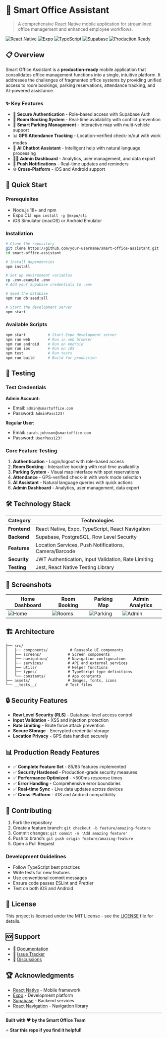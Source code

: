 # 🏢 Smart Office Assistant

> A comprehensive React Native mobile application for streamlined office management and enhanced employee workflows.

[![React Native](https://img.shields.io/badge/React%20Native-0.76.9-blue.svg)](https://reactnative.dev/)
[![Expo](https://img.shields.io/badge/Expo-52.0.42-black.svg)](https://expo.dev/)
[![TypeScript](https://img.shields.io/badge/TypeScript-5.1.3-blue.svg)](https://www.typescriptlang.org/)
[![Supabase](https://img.shields.io/badge/Supabase-Backend-green.svg)](https://supabase.com/)
[![Production Ready](https://img.shields.io/badge/Status-Production%20Ready-brightgreen.svg)]()

## 📋 Overview

Smart Office Assistant is a **production-ready** mobile application that consolidates office management functions into a single, intuitive platform. It addresses the challenges of fragmented office systems by providing unified access to room bookings, parking reservations, attendance tracking, and AI-powered assistance.

### ✨ Key Features

- 🔐 **Secure Authentication** - Role-based access with Supabase Auth
- 🏢 **Room Booking System** - Real-time availability with conflict prevention
- 🚗 **Smart Parking Management** - Interactive map with multi-vehicle support
- 📊 **GPS Attendance Tracking** - Location-verified check-in/out with work modes
- 🤖 **AI Chatbot Assistant** - Intelligent help with natural language processing
- 👨‍💼 **Admin Dashboard** - Analytics, user management, and data export
- 📱 **Push Notifications** - Real-time updates and reminders
- 🌐 **Cross-Platform** - iOS and Android support

## 🚀 Quick Start

### Prerequisites

- Node.js 18+ and npm
- Expo CLI: `npm install -g @expo/cli`
- iOS Simulator (macOS) or Android Emulator

### Installation

```bash
# Clone the repository
git clone https://github.com/your-username/smart-office-assistant.git
cd smart-office-assistant

# Install dependencies
npm install

# Set up environment variables
cp .env.example .env
# Add your Supabase credentials to .env

# Seed the database
npm run db:seed:all

# Start the development server
npm start
```

### Available Scripts

```bash
npm start          # Start Expo development server
npm run web        # Run in web browser
npm run android    # Run on Android
npm run ios        # Run on iOS
npm test           # Run tests
npm run build      # Build for production
```

## 🧪 Testing

### Test Credentials

**Admin Account:**
- Email: `admin@smartoffice.com`
- Password: `AdminPass123!`

**Regular User:**
- Email: `sarah.johnson@smartoffice.com`
- Password: `UserPass123!`

### Core Feature Testing

1. **Authentication** - Login/logout with role-based access
2. **Room Booking** - Interactive booking with real-time availability
3. **Parking System** - Visual map interface with spot reservations
4. **Attendance** - GPS-verified check-in with work mode selection
5. **AI Assistant** - Natural language queries with quick actions
6. **Admin Dashboard** - Analytics, user management, data export

## 🛠 Technology Stack

| Category | Technologies |
|----------|-------------|
| **Frontend** | React Native, Expo, TypeScript, React Navigation |
| **Backend** | Supabase, PostgreSQL, Row Level Security |
| **Features** | Location Services, Push Notifications, Camera/Barcode |
| **Security** | JWT Authentication, Input Validation, Rate Limiting |
| **Testing** | Jest, React Native Testing Library |

## 📱 Screenshots

| Home Dashboard | Room Booking | Parking Map | Admin Analytics |
|---------------|--------------|-------------|-----------------|
| ![Home](./screenshots/home.png) | ![Rooms](./screenshots/rooms.png) | ![Parking](./screenshots/parking.png) | ![Admin](./screenshots/admin.png) |

## 🏗 Architecture

```
├── src/
│   ├── components/          # Reusable UI components
│   ├── screens/            # Screen components
│   ├── navigation/         # Navigation configuration
│   ├── services/           # API and external services
│   ├── utils/              # Helper functions
│   ├── types/              # TypeScript type definitions
│   └── constants/          # App constants
├── assets/                 # Images, fonts, icons
└── __tests__/             # Test files
```

## 🔒 Security Features

- **Row Level Security (RLS)** - Database-level access control
- **Input Validation** - XSS and injection protection
- **Rate Limiting** - Brute force attack prevention
- **Secure Storage** - Encrypted credential storage
- **Location Privacy** - GPS data handled securely

## 📊 Production Ready Features

- ✅ **Complete Feature Set** - 85/85 features implemented
- ✅ **Security Hardened** - Production-grade security measures
- ✅ **Performance Optimized** - <500ms response times
- ✅ **Error Handling** - Comprehensive error boundaries
- ✅ **Real-time Sync** - Live data updates across devices
- ✅ **Cross-Platform** - iOS and Android compatibility

## 🤝 Contributing

1. Fork the repository
2. Create a feature branch: `git checkout -b feature/amazing-feature`
3. Commit changes: `git commit -m 'Add amazing feature'`
4. Push to branch: `git push origin feature/amazing-feature`
5. Open a Pull Request

### Development Guidelines

- Follow TypeScript best practices
- Write tests for new features
- Use conventional commit messages
- Ensure code passes ESLint and Prettier
- Test on both iOS and Android

## 📄 License

This project is licensed under the MIT License - see the [LICENSE](LICENSE) file for details.

## 🆘 Support

- 📖 [Documentation](./docs/)
- 🐛 [Issue Tracker](https://github.com/your-username/smart-office-assistant/issues)
- 💬 [Discussions](https://github.com/your-username/smart-office-assistant/discussions)

## 🏆 Acknowledgments

- [React Native](https://reactnative.dev/) - Mobile framework
- [Expo](https://expo.dev/) - Development platform
- [Supabase](https://supabase.com/) - Backend services
- [React Navigation](https://reactnavigation.org/) - Navigation library

---

**Built with ❤️ by the Smart Office Team**

⭐ **Star this repo if you find it helpful!**